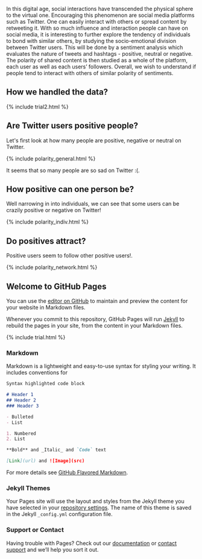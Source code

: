 In this digital age, social interactions have transcended the physical sphere to the virtual one. Encouraging this phenomenon are social media platforms such as Twitter. One can easily interact with others or spread content by retweeting it. With so much influence and interaction people can have on social media, it is interesting to further explore the tendency of individuals to bond with similar others, by studying the socio-emotional division between Twitter users. This will be done by a sentiment analysis which evaluates the nature of tweets and hashtags - positive, neutral or negative. The polarity of shared content is then studied as a whole of the platform, each user as well as each users’ followers. Overall, we wish to understand if people tend to interact with others of similar polarity of sentiments.


## How we handled the data?

{% include trial2.html %}


## Are Twitter users positive people?

Let's first look at how many people are positive, negative or neutral on Twitter.

{% include polarity_general.html %}

It seems that so many people are so sad on Twitter :(.


## How positive can one person be?

Well narrowing in into individuals, we can see that some users can be crazily positive or negative on Twitter!

{% include polarity_indiv.html %}



## Do positives attract?

Positive users seem to follow other positive users!.

{% include polarity_network.html %}




## Welcome to GitHub Pages

You can use the [editor on GitHub](https://github.com/Rlee00/radayn/edit/gh-pages/index.md) to maintain and preview the content for your website in Markdown files.

Whenever you commit to this repository, GitHub Pages will run [Jekyll](https://jekyllrb.com/) to rebuild the pages in your site, from the content in your Markdown files.

{% include trial.html %}

### Markdown

Markdown is a lightweight and easy-to-use syntax for styling your writing. It includes conventions for

```markdown
Syntax highlighted code block

# Header 1
## Header 2
### Header 3

- Bulleted
- List

1. Numbered
2. List

**Bold** and _Italic_ and `Code` text

[Link](url) and ![Image](src)
```

For more details see [GitHub Flavored Markdown](https://guides.github.com/features/mastering-markdown/).

### Jekyll Themes

Your Pages site will use the layout and styles from the Jekyll theme you have selected in your [repository settings](https://github.com/Rlee00/radayn/settings). The name of this theme is saved in the Jekyll `_config.yml` configuration file.

### Support or Contact

Having trouble with Pages? Check out our [documentation](https://docs.github.com/categories/github-pages-basics/) or [contact support](https://github.com/contact) and we’ll help you sort it out.
